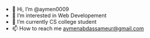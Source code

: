 - 👋 Hi, I’m @aymen0009
- 👀 I’m interested in Web Developement
- 🌱 I’m currently CS college student
- 📫 How to reach me aymenabdassameur@gmail.com

<!---
aymen0009/aymen0009 is a ✨ special ✨ repository because its `README.md` (this file) appears on your GitHub profile.
You can click the Preview link to take a look at your changes.
--->
